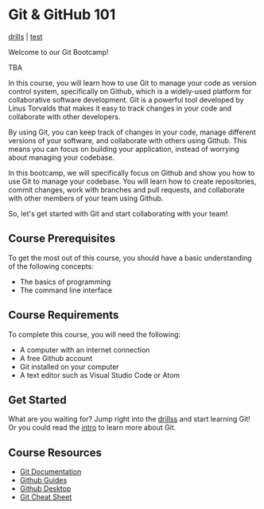# Git & GitHub 101

[drills](drills/README.md) | [test](test/test.md)

Welcome to our Git Bootcamp!

TBA

In this course, you will learn how to use Git to manage your code as version control system, specifically on Github, which is a widely-used platform for collaborative software development. Git is a powerful tool developed by Linus Torvalds that makes it easy to track changes in your code and collaborate with other developers.

By using Git, you can keep track of changes in your code, manage different versions of your software, and collaborate with others using Github. This means you can focus on building your application, instead of worrying about managing your codebase.

In this bootcamp, we will specifically focus on Github and show you how to use Git to manage your codebase. You will learn how to create repositories, commit changes, work with branches and pull requests, and collaborate with other members of your team using Github.

So, let's get started with Git and start collaborating with your team!

## Course Prerequisites

To get the most out of this course, you should have a basic understanding of the following concepts:

* The basics of programming
* The command line interface

## Course Requirements

To complete this course, you will need the following:

* A computer with an internet connection
* A free Github account
* Git installed on your computer
* A text editor such as Visual Studio Code or Atom

## Get Started

What are you waiting for? Jump right into the [drillss](drills/README.md) and start learning Git! Or you could read the [intro](intro.md) to learn more about Git.

## Course Resources

* [Git Documentation](https://git-scm.com/doc)
* [Github Guides](https://guides.github.com/)
* [Github Desktop](https://desktop.github.com/)
* [Git Cheat Sheet](https://www.atlassian.com/git/tutorials/atlassian-git-cheatsheet)
